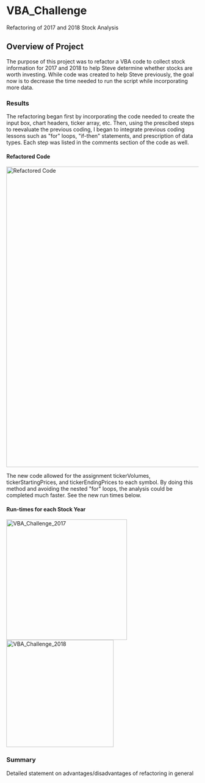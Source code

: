 # VBA_Challenge
Refactoring of 2017 and 2018 Stock Analysis
## Overview of Project
The purpose of this project was to refactor a VBA code to collect stock information for 2017 and 2018 to help Steve determine whether stocks are worth investing. While code was created to help Steve previously, the goal now is to decrease the time needed to run the script while incorporating more data. 
### Results
The refactoring began first by incorporating the code needed to create the input box, chart headers, ticker array, etc. Then, using the prescibed steps to reevaluate the previous coding, I began to integrate previous coding lessons such as "for" loops, "if-then" statements, and  prescription of data types. Each step was listed in the comments section of the code as well. 
#### Refactored Code

<img width="788" alt="Refactored Code" src="https://user-images.githubusercontent.com/84995704/123489946-b8804b80-d5d8-11eb-9191-74461e3bc78c.png">

The new code allowed for the assignment tickerVolumes, tickerStartingPrices, and tickerEndingPrices to each symbol. By doing this method and avoiding the nested "for" loops, the analysis could be completed much faster. See the new run times below.
#### Run-times for each Stock Year

<img width="316" alt="VBA_Challenge_2017" src="https://user-images.githubusercontent.com/84995704/123490225-48be9080-d5d9-11eb-8660-b1afc37a2336.png">
<img width="281" alt="VBA_Challenge_2018" src="https://user-images.githubusercontent.com/84995704/123490243-4d834480-d5d9-11eb-8f73-b2fc650829cc.png">

### Summary
Detailed statement on advantages/disadvantages of refactoring in general
